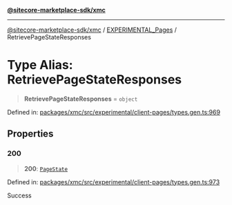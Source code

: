 [**@sitecore-marketplace-sdk/xmc**](../../../../README.md)

***

[@sitecore-marketplace-sdk/xmc](../../../../README.md) / [EXPERIMENTAL\_Pages](../README.md) / RetrievePageStateResponses

# Type Alias: RetrievePageStateResponses

> **RetrievePageStateResponses** = `object`

Defined in: [packages/xmc/src/experimental/client-pages/types.gen.ts:969](https://github.com/Sitecore/marketplace-sdk/blob/main/packages/xmc/src/experimental/client-pages/types.gen.ts#L969)

## Properties

### 200

> **200**: [`PageState`](PageState.md)

Defined in: [packages/xmc/src/experimental/client-pages/types.gen.ts:973](https://github.com/Sitecore/marketplace-sdk/blob/main/packages/xmc/src/experimental/client-pages/types.gen.ts#L973)

Success
